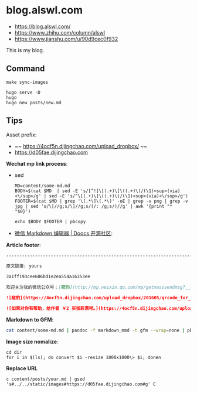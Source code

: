 # blog.alswl.com

- https://blog.alswl.com/
- https://www.zhihu.com/column/alswl
- https://www.jianshu.com/u/90d9cec0f932

This is my blog.


## Command

```
make sync-images

hugo serve -D
hugo
hugo new posts/new.md
```


## Tips


Asset prefix: 

- ~~ https://4ocf5n.dijingchao.com/upload_dropbox/ ~~
- https://d05fae.dijingchao.com


**Wechat mp link process**:


- sed

  ```
  MD=content/some-md.md
  BODY=$(cat $MD  | sed -E 's/[^!]\[(.+)\]\((.+)\)/(\1)<sup>(via)<\/sup>/g' | sed -E 's/^\[(.+)\]\((.+)\)/(\1)<sup>(via)<\/sup>/g')
  FOOTER=$(cat $MD | grep '\[.*\]\(.*\)' -oE | grep -v png | grep -v jpg | sed 's/\[//g;s/\]//g;s/(/: /g;s/)//g' | awk '{print "*   "$0}')
  
  echo $BODY $FOOTER | pbcopy
  ```

- [微信 Markdown 编辑器 | Doocs 开源社区](https://doocs.gitee.io/md/):


**Article footer**:

```markdown
--------------------------------------------------------------------------

原文链接: yours

3a1ff193cee606bd1e2ea554a16353ee

欢迎关注我的微信公众号：[窥豹](http://mp.weixin.qq.com/mp/getmasssendmsg?__biz=MzIyNTIwMTU3MQ==#wechat_webview_type=1&wechat_redirect)

![窥豹](https://4ocf5n.dijingchao.com/upload_dropbox/201605/qrcode_for_gh_17e2f9c2caa4_258.jpg)

![如果对你有帮助，给作者 ￥2 买张彩票吧。](https://4ocf5n.dijingchao.com/upload_dropbox/meta/wechat-pay-s-crop.png)
```

**Markdown to GFM**:

```bash
cat content/some-md.md | pandoc -f markdown_mmd -t gfm --wrap=none | pbcopy
```

**Image size nomalize**:

```
cd dir
for i in $(ls); do convert $i -resize 1000x1000\> $i; donen
```

**Replace URL**

```
c content/posts/your.md | gsed 's#../../static/images#https://d05fae.dijingchao.com#g' C
```
